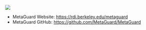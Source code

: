 ![](https://github.com/MetaGuard/MetaGuard/raw/main/Images/banner.png)

- MetaGuard Website: https://rdi.berkeley.edu/metaguard
- MetaGuard GitHub: https://github.com/MetaGuard/MetaGuard
